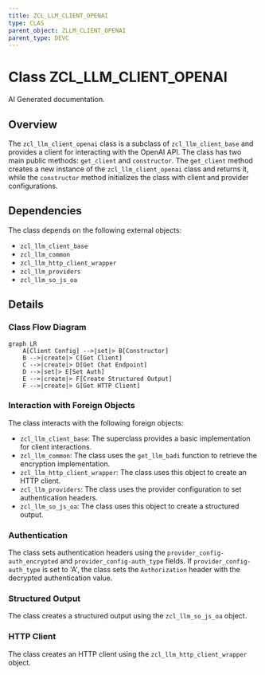 ```yaml
---
title: ZCL_LLM_CLIENT_OPENAI
type: CLAS
parent_object: ZLLM_CLIENT_OPENAI
parent_type: DEVC
---
```


# Class ZCL_LLM_CLIENT_OPENAI

AI Generated documentation.
## Overview
The `zcl_llm_client_openai` class is a subclass of `zcl_llm_client_base` and provides a client for interacting with the OpenAI API. The class has two main public methods: `get_client` and `constructor`. The `get_client` method creates a new instance of the `zcl_llm_client_openai` class and returns it, while the `constructor` method initializes the class with client and provider configurations.

## Dependencies
The class depends on the following external objects:
- `zcl_llm_client_base`
- `zcl_llm_common`
- `zcl_llm_http_client_wrapper`
- `zcl_llm_providers`
- `zcl_llm_so_js_oa`

## Details
### Class Flow Diagram
```mermaid
graph LR
    A[Client Config] -->|set|> B[Constructor]
    B -->|create|> C[Get Client]
    C -->|create|> D[Get Chat Endpoint]
    D -->|set|> E[Set Auth]
    E -->|create|> F[Create Structured Output]
    F -->|create|> G[Get HTTP Client]
```
### Interaction with Foreign Objects
The class interacts with the following foreign objects:
- `zcl_llm_client_base`: The superclass provides a basic implementation for client interactions.
- `zcl_llm_common`: The class uses the `get_llm_badi` function to retrieve the encryption implementation.
- `zcl_llm_http_client_wrapper`: The class uses this object to create an HTTP client.
- `zcl_llm_providers`: The class uses the provider configuration to set authentication headers.
- `zcl_llm_so_js_oa`: The class uses this object to create a structured output.

### Authentication
The class sets authentication headers using the `provider_config-auth_encrypted` and `provider_config-auth_type` fields. If `provider_config-auth_type` is set to 'A', the class sets the `Authorization` header with the decrypted authentication value.

### Structured Output
The class creates a structured output using the `zcl_llm_so_js_oa` object.

### HTTP Client
The class creates an HTTP client using the `zcl_llm_http_client_wrapper` object.

